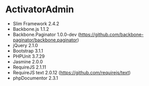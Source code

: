 ActivatorAdmin
==============

- Slim Framework 2.4.2
- Backbone.js 1.1.2
- Backbone.Paginator 1.0.0-dev (https://github.com/backbone-paginator/backbone.paginator)
- jQuery 2.1.0
- Bootstrap 3.1.1
- PHPUnit 3.7.29
- Jasmine 2.0.0
- RequireJS 2.1.11
- RequireJS text 2.0.12 (https://github.com/requirejs/text)
- phpDocumentor 2.3.1
